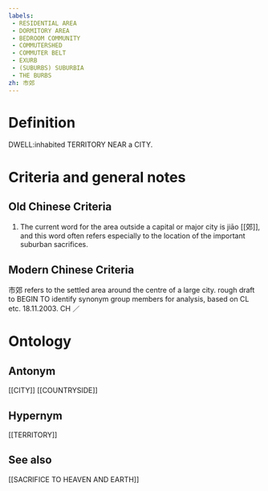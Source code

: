 ```yaml
---
labels: 
 - RESIDENTIAL AREA
 - DORMITORY AREA
 - BEDROOM COMMUNITY
 - COMMUTERSHED
 - COMMUTER BELT
 - EXURB
 - (SUBURBS) SUBURBIA
 - THE BURBS
zh: 市郊
---
```


# Definition
DWELL:inhabited TERRITORY NEAR a CITY.
# Criteria and general notes
## Old Chinese Criteria
1. The current word for the area outside a capital or major city is jiāo [[郊]], and this word often refers especially to the location of the important suburban sacrifices.
## Modern Chinese Criteria
市郊 refers to the settled area around the centre of a large city.
rough draft to BEGIN TO identify synonym group members for analysis, based on CL etc. 18.11.2003. CH ／
# Ontology

## Antonym
[[CITY]]
[[COUNTRYSIDE]]
## Hypernym
[[TERRITORY]]
## See also
[[SACRIFICE TO HEAVEN AND EARTH]]